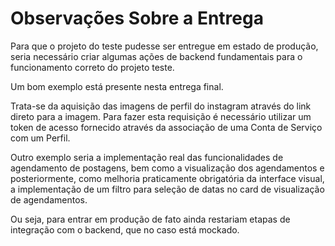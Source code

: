 # Observações Sobre a Entrega

Para que o projeto do teste pudesse ser entregue em estado de produção, seria necessário criar algumas ações de backend fundamentais para o funcionamento correto do projeto teste.

Um bom exemplo está presente nesta entrega final.

Trata-se da aquisição das imagens de perfil do instagram através do link direto para a imagem. Para fazer esta requisição é necessário utilizar um token de acesso fornecido através da associação de uma Conta de Serviço com um Perfil.

Outro exemplo seria a implementação real das funcionalidades de agendamento de postagens, bem como a visualização dos agendamentos e posteriormente, como melhoria praticamente obrigatória da interface visual, a implementação de um filtro para seleção de datas no card de visualização de agendamentos.

Ou seja, para entrar em produção de fato ainda restariam etapas de integração com o backend, que no caso está mockado.

